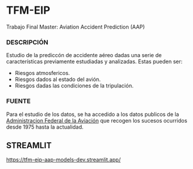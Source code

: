 # TFM-EIP
Trabajo Final Master: Aviation Accident Prediction (AAP)
### DESCRIPCIÓN
Estudio de la prediccón de accidente aéreo dadas una serie de
características previamente estudiadas y analizadas. Estas pueden ser:
- Riesgos atmosfericos.
- Riesgos dados al estado del avión.
- Riesgos dadas las condiciones de la tripulación.

### FUENTE
Para el estudio de los datos, se ha accedido a los datos publicos de la 
<a href='https://av-info.faa.gov/dd_sublevel.asp?Folder=%5CAID'> Administracion 
Federal de la Aviación</a> que recogen los sucesos ocurridos desde 1975 hasta 
la actualidad.

## STREAMLIT
https://tfm-eip-aap-models-dev.streamlit.app/
